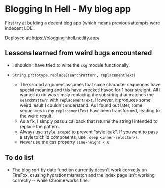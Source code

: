 # Blogging In Hell - My blog app

First try at building a decent blog app (which means previous attempts were indecent LOL).

Deployed at: https://blogginginhell.netlify.app/

## Lessons learned from weird bugs encountered

* I shouldn't have tried to write the `ssg` module functionally.
* `String.prototype.replace(searchPattern, replacementText)` 

    * The second argument assumes that some character sequences have special meaning and this have wrecked havoc for 1 hour straight. All I wanted to do was simply replacing the substring that matches the `searchPattern` with `replacementText`. However, it produces some weird result I couldn't understand. As I found out later, some sequences in my `replacementText` have been transformed, leading to the weird result.
    * As a fix, I simply pass a callback that returns the string I intended to replace the pattern.
    * Always use `style scoped` to prevent "style leak". If you want to pass a style to child components, use `:deep(<inner-selector>)`.
    * Never use the css property `line-height < 0`.
## To do list

* The blog sort by date function currently doesn't work correctly on FireFox, causing hydration mismatch and the index page isn't working correctly -- while Chrome works fine.
